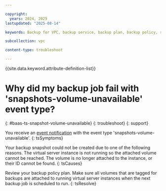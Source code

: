 ```yaml
---

copyright:
  years: 2024, 2025
lastupdated: "2025-08-14"

keywords: Backup for VPC, backup service, backup plan, backup policy, restore, restore volume, restore data

subcollection: vpc

content-type: troubleshoot

---
```


{{site.data.keyword.attribute-definition-list}}

# Why did my backup job fail with 'snapshots-volume-unavailable' event type?
{: #baas-ts-snapshot-volume-unavailable}
{: troubleshoot}
{: support} 

You receive an [event notification](/docs/vpc?topic=vpc-event-notifications-events#event-notifications-list) with the event type 'snapshots-volume-unavailable'.
{: tsSymptoms}

Your backup snapshot could not be created due to one of the following reasons. The virtual server instance is not running so the attached volume cannot be reached. The volume is no longer attached to the instance, or their ID cannot be found.
{: tsCauses}

Review your backup policy plan. Make sure all volumes that are tagged for backups are attached to running virtual server instances when the next backup job is scheduled to run.
{: tsResolve}
